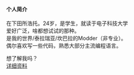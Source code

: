 #### 个人简介
在下田所浩托。24岁，是学生，就读于电子科技大学  
爱好广泛，啥都想试试的那种。  
是我的世界/泰拉瑞亚/坎巴拉的Modder（非专业）。  
偶尔喜欢写一些代码，熟悉大部分主流编程语言。    
  
想了解我吗？  
[详细资料](https://github.com/TansuoTro/TansuoTro/blob/master/README-zh.md)  
  
